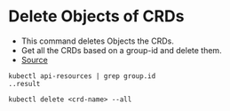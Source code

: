 # Delete Objects of CRDs

- This command deletes Objects the CRDs. 
- Get all the CRDs based on a group-id and delete them.
- [Source](https://stackable.tech/en/deleting-custom-resources-in-a-kubernetes-namespace/)
```
kubectl api-resources | grep group.id
..result

kubectl delete <crd-name> --all
```
